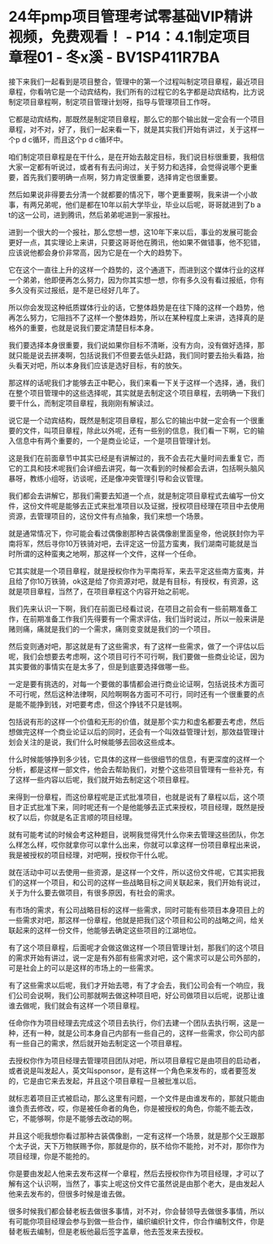 # 24年pmp项目管理考试零基础VIP精讲视频，免费观看！ - P14：4.1制定项目章程01 - 冬x溪 - BV1SP411R7BA

接下来我们一起看到是项目整合，管理中的第一个过程叫制定项目章程，最近项目章程，你看呐它是一个动宾结构，我们所有的过程它的名字都是动宾结构，比方说制定项目章程啊，制定项目管理计划呀，指导与管理项目工作呀。

它都是动宾结构，那既然是制定项目章程，那么它的那个输出就一定会有一个项目章程，对不对，好了，我们一起来看一下，就是其实我们开始有讲过，关于这样一个p d c循环，而且这个p d c循环中。

咱们制定项目章程是在干什么，是在开始去敲定目标，我们说目标很重要，我相信大家一定都有听说过，或者有有去问询过，关于努力和选择，会觉得说哪个更重要，首先我们要明确一点啊，努力肯定很重要，选择肯定也很重要。

然后如果说非得要去分清一个就都要的情况下，哪个更重要啊，我来讲一个小故事，有两兄弟呢，他们是都在10年以前大学毕业，毕业以后呢，哥哥就进到了b a t的这一公司，进到腾讯，然后弟弟呢进到一家报社。

进到一个很大的一个报社，那么您想一想，这10年下来以后，事业的发展可能会更好一点，其实理论上来讲，只要这哥哥他在腾讯，他如果不做错事，他不犯错，应该说他都会身价非常高，因为它是在一个大的趋势下。

它在这个一直往上升的这样一个趋势的，这个通道下，而进到这个媒体行业的这样一个弟弟，他即便再怎么努力，因为你其实想一想，你有多久没有看过报纸，你有多久没有买过报纸，是不是已经好几年了。

所以你会发现这种纸质媒体行业的话，它整体趋势是在往下降的这样一个趋势，他再怎么努力，它阻挡不了这样一个整体趋势，所以在某种程度上来讲，选择真的是格外的重要，也就是说我们要定清楚目标本身。

我们要选择本身很重要，我们说如果你目标不清晰，没有方向，没有做好选择，那就只能是说去拼凑啊，包括说我们不但要去低头赶路，我们同时要去抬头看路，抬头看天对吧，所以本身我们应该是选好目标，有的放矢。

那这样的话呢我们才能够去正中靶心，我们来看一下关于这样一个选择，通，我们在整个项目管理中的这些选择呢，其实就是去制定这个项目章程，去明确一下我们要干什么，而制定项目章程，我刚刚有解读过。

说它是一个动宾结构，既然是制定项目章程，那么它的输出中就一定会有一个很重要的文件，叫项目章程，除此以外呢，还有一些别的信息，我们看一下啊，它的输入信息中有两个重要的，一个是商业论证，一个是项目管理计划。

这是我们在前面章节中其实已经是有讲解过的，我不会去花大量时间去重复它，而它的工具和技术呢我们会详细去讲究，每一次看到的时候都会去讲，包括啊头脑风暴呀，教练小组呀，访谈呢，还是像冲突管理引导和会议管理。

我们都会去讲解它，那我们需要去知道一个点，就是制定项目章程式去编写一份文件，这份文件呢是能够去正式来批准项目以及证据，授权项目经理在项目中去使用资源，去管理项目的，这份文件有点抽象，我们来想一个场景。

就是通常情况下，你可能会看过偶像剧那种古装偶像剧里面皇帝，他说朕封你为平南将军，然后寻你10万铁骑对吧，去评定这一份蓝方蛮夷，我们湖南可能就是当时所谓的这种蛮夷之地啊，那这样一个文件，这样一个任命。

它其实就是一个项目章程，就是授权你作为平南将军，来去平定这些南方蛮夷，并且给了你10万铁骑，ok这是给了你资源对吧，就是有目标，有授权，有资源，这就是项目章程，当然了，在项目章程这个内容开始之前呢。

我们先来认识一下啊，我们在前面已经看过说，在项目之前会有一些前期准备工作，在前期准备工作我们先得要有一个需求评估，我们当时说过，所以一般来讲是赌则痛，痛就是我们的一个需求，痛则变变就是我们的一个项目。

然后变则通对吧，那这就是有了这些需求，有了这样一些需求，做了一个评估以后呢，我们会想要去考虑啊，这个项目可行不可行啊，我们要做一些商业论证，因为其实要做的事情实在是太多了，但是到底要选择做哪一些。

一定是要有挑选的，对每一个要做的事情都会进行商业论证啊，包括说技术方面可不可行呢，然后这种法律啊，风险啊啊各方面可不可行，同时还有一个很重要的点是能不能挣到钱，对吧要考虑，但这个挣钱不只是钱啊。

包括说有形的这样一个价值和无形的价值，就是那个实力和虚名都要去考虑，然后想做完这样一个商业论证以后的同时，还会有一个叫效益管理计划，那效益管理计划会关注的是说，我们什么时候能够去回收这些成本。

什么时候能够挣到多少钱，它具体的这样一些很细节的信息，有更深度的这样一个分析，都是这样一部文件，他会去帮助我们，对整个这些项目管理有一些补充，有了这样一些内容以后呢，我们就开始去制定这个项目章程。

来得到一份章程，而这份章程呢是正式批准项目，也就是说有了章程以后，这个项目才正式批准下来，同时呢还有一个是他能够去正式来授权，项目经理，既然是授权了以后，你就是名正言顺的项目经理。

就有可能考试的时候会考这种题目，说啊我觉得凭什么你来去管理这些团队，你怎么样怎么样，哎你就拿你可以拿什么出来，你就可以拿这样一份项目章程出来说，我是被授权的项目经理，对吧啊，授权你干什么呢。

就在活动中可以去使用一些资源，是这样一个文件，所以这份文件呢，它其实把我们的这样一个项目，和公司的这样一些战略目标之间关联起来，我们开始有说过，关于为什么要去做项目，有很多原因，有社会的需求。

有市场的需求，有公司战略目标的这样一些需求，同时可能有些项目本身项目上的一些需求对吧，那这样一份章程，他就是把我们这个项目和公司的战略之间，给关联起来的这样一份文件，他能够去确定这些项目的江湖地位。

有了这个项目章程，后面呢才会做这做这样一个项目管理计划，那我们的这个项目的需求开始有讲过，说一定是有外部有些需求对吧，这个需求可以是公司外部的，可是社会上的可以是这样的市场上的一些需求。

有了这些需求以后呢，我们才开始去嗯，有了才会去，我们公司会有一个响应，我们公司会说啊，我们公司那就啊去做这种项目吧，好公司做项目以后呢，说那让谁谁去做呢，我们就会有这样一个项目章程。

任命你作为项目经理去完成这个项目去执行，你们去建一个团队去执行啊，这是一种，还有一种，就是公司本身自己内部有一些自己的，这样一些需求，你公司内部有一些自己的需求，然后就开始去制定这一个项目章程。

去授权你作为项目经理去管理项目团队对吧，所以项目章程它是由项目的启动者，或者说是叫发起人，英文叫sponsor，是有这样一个角色来发布的，或者要签发的，它是由它来去发起，并且这个项目章程一旦被批准以后。

就标志着项目正式被启动，那么这里有问题，一个文件是由谁发布的，那就只能由谁负责去修改，哎，你是被任命者的角色，你是被授权的角色，你能不能去改，它，不能够啊，你是不能够去改动的啊。

并且这个呃我想你看过那种古装偶像剧，一定有这样一个场景，就是那个父王跟那个太子说，天下万物朕赐予你，那就是你的，朕不给你不能抢，对不对，那你作为项目经理，你是不能抢的。

你是要由发起人他来去发布这样一个章程，然后去授权你作为项目经理，才可以了解有这个认识啊，当然了，事实上呢这份文件它虽然说是由那个老大，是由发起人他来去发布的，但很多时候是谁去做。

很多时候我们都会替老板去做很多事情，对不对，你会替领导去做很多事情，所以有可能你项目经理会参与到做一些合作，编织编织针文件，你合作编制文件，你是替老板去编制，但是老板他最后签字盖章，他去签发来去授权。

